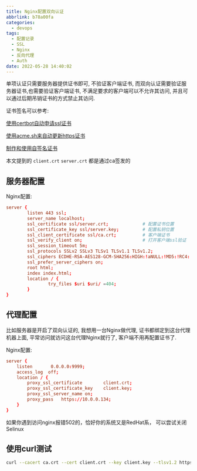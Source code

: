 ```yaml
---
title: Nginx配置双向认证
abbrlink: b78a00fa
categories:
  - devops
tags:
  - 配置记录
  - SSL
  - Nginx
  - 反向代理
  - Auth
date: 2022-05-28 14:40:02
---
```


单项认证只需要服务器提供证书即可, 不验证客户端证书, 而双向认证需要验证服务器证书,也需要验证客户端证书, 不满足要求的客户端可以不允许其访问, 并且可以通过后期吊销证书的方式禁止其访问.

证书签名可以参考:

[使用certbot自动申请ssl证书](/posts/28c679c3)

[使用acme.sh来自动更新https证书](/posts/1e777b9e)

[制作和使用自签名证书](/posts/097e5b7c)

本文提到的 `client.crt` `server.crt` 都是通过ca签发的

## 服务器配置

Nginx配置:

```conf
server {
        listen 443 ssl;
        server_name localhost;
        ssl_certificate ssl/server.crt;             # 配置证书位置
        ssl_certificate_key ssl/server.key;         # 配置私钥位置
        ssl_client_certificate ssl/ca.crt;          # 客户端证书
        ssl_verify_client on;                       # 打开客户端ssl验证
        ssl_session_timeout 5m;
        ssl_protocols SSLv2 SSLv3 TLSv1 TLSv1.1 TLSv1.2;
        ssl_ciphers ECDHE-RSA-AES128-GCM-SHA256:HIGH:!aNULL:!MD5:!RC4:!DHE;
        ssl_prefer_server_ciphers on;
        root html;
        index index.html;
        location / {
                try_files $uri $uri/ =404;
        }
}
```

## 代理配置

比如服务器是开启了双向认证的, 我想用一台Nginx做代理, 证书都绑定到这台代理机器上面, 平常访问就访问这台代理Nginx就行了, 客户端不用再配置证书了.

Nginx配置:

```conf
server {
    listen       0.0.0.0:9999;
    access_log  off;
    location / {
        proxy_ssl_certificate        client.crt;
        proxy_ssl_certificate_key    client.key;
        proxy_ssl_server_name on;
        proxy_pass   https://10.0.0.134;
    }
}
```

如果你遇到访问nginx报错502的，恰好你的系统又是RedHat系， 可以尝试关闭Selinux

## 使用curl测试

```bash
curl --cacert ca.crt --cert client.crt --key client.key --tlsv1.2 https://10.0.0.134
```
